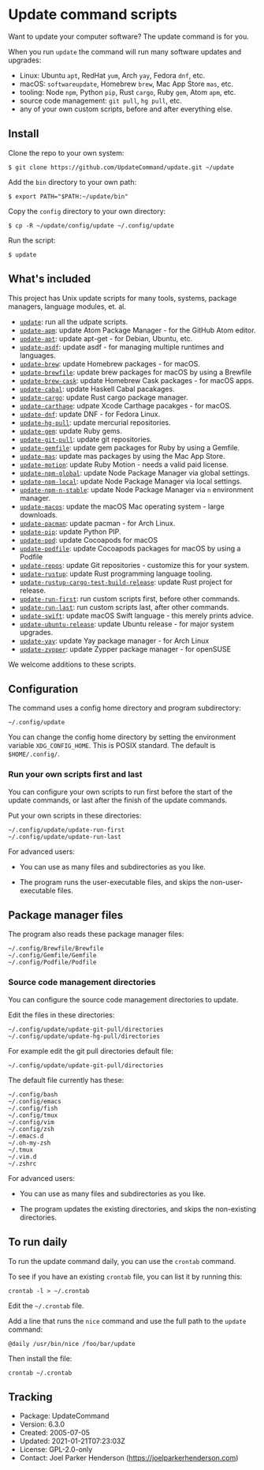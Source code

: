 # Update command scripts

Want to update your computer software? The update command is for you.

When you run `update` the command will run many software updates and upgrades:

  * Linux: Ubuntu `apt`, RedHat `yum`, Arch `yay`, Fedora `dnf`, etc.
  * macOS: `softwareupdate`, Homebrew `brew`, Mac App Store `mas`, etc.
  * tooling: Node `npm`, Python `pip`, Rust `cargo`, Ruby `gem`, Atom `apm`, etc.
  * source code management: `git pull`, `hg pull`, etc.
  * any of your own custom scripts, before and after everything else.


## Install

Clone the repo to your own system:

    $ git clone https://github.com/UpdateCommand/update.git ~/update

Add the `bin` directory to your own path:

    $ export PATH="$PATH:~/update/bin"

Copy the `config` directory to your own directory:

    $ cp -R ~/update/config/update ~/.config/update

Run the script:

    $ update


## What's included

This project has Unix update scripts for many tools,
systems, package managers, language modules, et. al.

 * [`update`](bin/update): run all the udpate scripts.
 * [`update-apm`](bin/update-apm): update Atom Package Manager - for the GitHub Atom editor.
 * [`update-apt`](bin/update-apt): update apt-get - for Debian, Ubuntu, etc.
 * [`update-asdf`](bin/update-apm): update asdf - for managing multiple runtimes and languages.
 * [`update-brew`](bin/update-brew): update Homebrew packages - for macOS.
 * [`update-brewfile`](bin/update-brewfile): update brew packages for macOS by using a Brewfile
 * [`update-brew-cask`](bin/update-brew-cask): update Homebrew Cask packages - for macOS apps.
 * [`update-cabal`](bin/update-cabal): update Haskell Cabal pacakages.
 * [`update-cargo`](bin/update-cargo): update Rust cargo package manager.
 * [`update-carthage`](bin/update-carthane): udpate Xcode Carthage pacakges - for macOS.
 * [`update-dnf`](bin/update-dnf): update DNF - for Fedora Linux.
 * [`update-hg-pull`](bin/update-hg-pull): update mercurial repositories.
 * [`update-gem`](bin/update-gem): update Ruby gems.
 * [`update-git-pull`](bin/update-git-pull): update git repositories.
 * [`update-gemfile`](bin/update-gemfile): update gem packages for Ruby by using a Gemfile.
 * [`update-mas`](bin/update-mas): update mas packages by using the Mac App Store.
 * [`update-motion`](bin/update-motion): update Ruby Motion - needs a valid paid license.
 * [`update-npm-global`](bin/update-npm-global): update Node Package Manager via global settings.
 * [`update-npm-local`](bin/update-npm-global): update Node Package Manager via local settings.
 * [`update-npm-n-stable`](bin/update-npm-global): update Node Package Manager via `n` environment manager.
 * [`update-macos`](bin/update-macos): update the macOS Mac operating system - large downloads.
 * [`update-pacman`](bin/update-pacman): update pacman - for Arch Linux.
 * [`update-pip`](bin/update-pip): update Python PIP.
 * [`update-pod`](bin/update-pod): update Cocoapods for macOS
 * [`update-podfile`](bin/update-podfile): update Cocoapods packages for macOS by using a Podfile
 * [`update-repos`](bin/update-repos): update Git repositories - customize this for your system.
 * [`update-rustup`](bin/update-rustup): update Rust programming language tooling.
 * [`update-rustup-cargo-test-build-release`](bin/update-rustup-rustup-cargo-test-build-release): update Rust project for release.
 * [`update-run-first`](bin/update-run-first): run custom scripts first, before other commands.
 * [`update-run-last`](bin/update-run-last): run custom scripts last, after other commands.
 * [`update-swift`](bin/update-swift): update macOS Swift language - this merely prints advice.
 * [`update-ubuntu-release`](bin/update-ubuntu-release): update Ubuntu release - for major system upgrades.
 * [`update-yay`](bin/update-yay): update Yay package manager - for Arch Linux
 * [`update-zypper`](bin/update-zypper): update Zypper package manager - for openSUSE

We welcome additions to these scripts.


## Configuration

The command uses a config home directory and program subdirectory:

    ~/.config/update

You can change the config home directory by setting the environment variable `XDG_CONFIG_HOME`. This is POSIX standard. The default is `$HOME/.config/`.


### Run your own scripts first and last

You can configure your own scripts to run first before the start of the update commands, or last after the finish of the update commands.

Put your own scripts in these directories:

    ~/.config/update/update-run-first
    ~/.config/update/update-run-last

For advanced users:

  * You can use as many files and subdirectories as you like.

  * The program runs the user-executable files, and skips the non-user-executable files.


## Package manager files

The program also reads these package manager files:

    ~/.config/Brewfile/Brewfile
    ~/.config/Gemfile/Gemfile
    ~/.config/Podfile/Podfile


### Source code management directories

You can configure the source code management directories to update.

Edit the files in these directories:

    ~/.config/update/update-git-pull/directories
    ~/.config/update/update-hg-pull/directories

For example edit the git pull directories default file:

    ~/.config/update/update-git-pull/directories

The default file currently has these:

    ~/.config/bash
    ~/.config/emacs
    ~/.config/fish
    ~/.config/tmux
    ~/.config/vim
    ~/.config/zsh
    ~/.emacs.d
    ~/.oh-my-zsh
    ~/.tmux
    ~/.vim.d
    ~/.zshrc

For advanced users:

  * You can use as many files and subdirectories as you like.

  * The program updates the existing directories, and skips the non-existing directories.


## To run daily

To run the update command daily, you can use the `crontab` command.

To see if you have an existing `crontab` file, you can list it by running this:

    crontab -l > ~/.crontab

Edit the `~/.crontab` file.

Add a line that runs the `nice` command and use the full path to the `update` command:

    @daily /usr/bin/nice /foo/bar/update

Then install the file:

    crontab ~/.crontab


## Tracking

  * Package: UpdateCommand
  * Version: 6.3.0
  * Created: 2005-07-05
  * Updated: 2021-01-21T07:23:03Z
  * License: GPL-2.0-only
  * Contact: Joel Parker Henderson (https://joelparkerhenderson.com)
